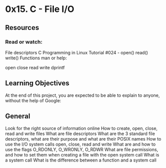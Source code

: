 # 0x15. C - File I/O

## Resources
### Read or watch:

File descriptors
C Programming in Linux Tutorial #024 - open() read() write() Functions
man or help:

open
close
read
write
dprintf

## Learning Objectives
At the end of this project, you are expected to be able to explain to anyone, without the help of Google:

## General

Look for the right source of information online
How to create, open, close, read and write files
What are file descriptors
What are the 3 standard file descriptors, what are their purpose and what are their POSIX names
How to use the I/O system calls open, close, read and write
What are and how to use the flags O_RDONLY, O_WRONLY, O_RDWR
What are file permissions, and how to set them when creating a file with the open system call
What is a system call
What is the difference between a function and a system call
